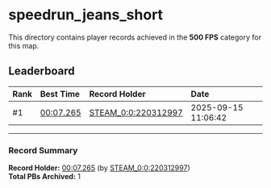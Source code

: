 # speedrun_jeans_short

This directory contains player records achieved in the **500 FPS** category for this map.

## Leaderboard

| Rank | Best Time | Record Holder | Date                |
| :--- | :-------- | :------------ | :------------------ |
| #1   | [00:07.265](./00007265_STEAM_0_0_220312997_20250915-110642.zip) | [STEAM_0:0:220312997](https://speedrun16.com/profile/STEAM_0:0:220312997)   | 2025-09-15 11:06:42 |

---

### Record Summary
**Record Holder:** [00:07.265](./00007265_STEAM_0_0_220312997_20250915-110642.zip) (by [STEAM_0:0:220312997](https://speedrun16.com/profile/STEAM_0:0:220312997))  
**Total PBs Archived:** 1